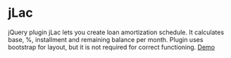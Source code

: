 jLac
================================

jQuery plugin jLac lets you create loan amortization schedule. It calculates base, %, installment and remaining balance per month. Plugin uses bootstrap for layout, but it is not required for correct functioning. <a href="https://jlas.idev.ge">Demo</a>

